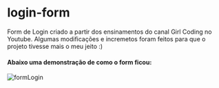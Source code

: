 # login-form
Form de Login criado a partir dos ensinamentos do canal Girl Coding no Youtube. Algumas modificações e incremetos foram feitos para que o projeto tivesse mais o meu jeito :)

#### Abaixo uma demonstração de como o form ficou:
![formLogin](https://user-images.githubusercontent.com/71194171/106078129-a36ac380-60f1-11eb-979d-204d9ff6b6cc.png)
